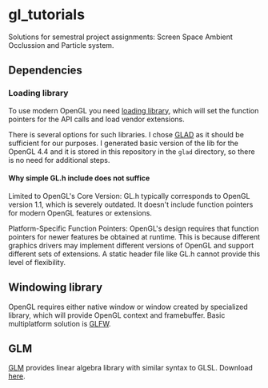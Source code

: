 # gl_tutorials
Solutions for semestral project assignments: Screen Space Ambient Occlussion and Particle system.

## Dependencies

### Loading library

To use modern OpenGL you need [loading library](https://www.khronos.org/opengl/wiki/OpenGL_Loading_Library), which will set the function pointers for the API calls and load vendor extensions.

There is several options for such libraries. I chose [GLAD](https://github.com/Dav1dde/glad) as it should be sufficient
for our purposes. I generated basic version of the lib for the OpenGL 4.4 and it is stored in this repository in the `glad` directory, so there is no need for additional steps.


#### Why simple GL.h include does not suffice

Limited to OpenGL's Core Version: GL.h typically corresponds to OpenGL version 1.1, which is severely outdated. 
It doesn't include function pointers for modern OpenGL features or extensions.

Platform-Specific Function Pointers: OpenGL's design requires that function pointers for newer features be obtained at runtime. 
This is because different graphics drivers may implement different versions of OpenGL and support different sets of extensions. 
A static header file like GL.h cannot provide this level of flexibility.

## Windowing library

OpenGL requires either native window or window created by specialized library, which will provide OpenGL context and framebuffer.
Basic multiplatform solution is [GLFW](https://www.glfw.org/).

## GLM

[GLM](https://github.com/g-truc/glm) provides linear algebra library with similar syntax to GLSL. Download [here](https://github.com/g-truc/glm/releases/tag/1.0.1).
